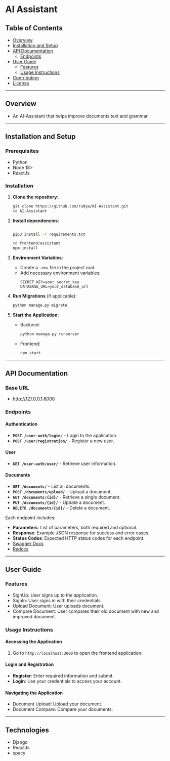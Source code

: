 # AI Assistant

## Table of Contents
- [Overview](#overview)
- [Installation and Setup](#installation-and-setup)
- [API Documentation](#api-documentation)
  - [Endpoints](#endpoints)
- [User Guide](#user-guide)
  - [Features](#features)
  - [Usage Instructions](#usage-instructions)
- [Contributing](#contributing)
- [License](#license)

---

## Overview
- An AI-Assistant that helps improve documents text and grammar.

---

## Installation and Setup

### Prerequisites
- Python
- Node 18>  
- ReactJs

### Installation
1. **Clone the repository**:
    ```bash
    git clone https://github.com/ru0ya/AI-Assistant.git
    cd AI-Assistant
    ```
2. **Install dependencies**:
    ```bash

    pip3 install -r requirements.txt
    
    cd frontend/assistant
    npm install
    ```

3. **Environment Variables**:
    - Create a `.env` file in the project root.
    - Add necessary environment variables:
        ```plaintext
        SECRET_KEY=your_secret_key
        DATABASE_URL=your_database_url
        ```

4. **Run Migrations** (if applicable):
    ```bash
    python manage.py migrate
    ```

5. **Start the Application**:
    - Backend:
      ```bash
      python manage.py runserver
      ```
    - Frontend:
      ```bash
      npm start
      ```

---

## API Documentation

### Base URL
- http://127.0.0.1:8000

### Endpoints

#### Authentication
- **`POST /user-auth/login/`** - Login to the application.
- **`POST /user/registration/`** - Register a new user.

#### User
- **`GET /user-auth/user/`** - Retrieve user information.

#### Documents
- **`GET /documents/`** - List all documents.
- **`POST /documents/upload/`** - Upload a document.
- **`GET /documents/{id}/`** - Retrieve a single document.
- **`PUT /documents/{id}/`** - Update a document.
- **`DELETE /documents/{id}/`** - Delete a document.

Each endpoint includes:
- **Parameters**: List of parameters, both required and optional.
- **Response**: Example JSON response for success and error cases.
- **Status Codes**: Expected HTTP status codes for each endpoint.
- [Swagger Docs](http://127.0.0.1:8000/swagger/)
- [Redocs](http://127.0.0.1:8000/redoc/#tag/user-auth/operation/user-auth_login_create)

---

## User Guide

### Features
- SignUp: User signs up to the application.
- SignIn: User signs in with their credentials.
- Upload Document: User uploads document.   
- Compare Document: User compares their old document with new and improved document.

### Usage Instructions

#### Accessing the Application
1. Go to `http://localhost:3000` to open the frontend application.

#### Login and Registration
- **Register**: Enter required information and submit.
- **Login**: Use your credentials to access your account.

#### Navigating the Application
- Document Upload: Upload your document.
- Document Compare: Compare your documents.

---

## Technologies
- Django
- ReactJs
- spacy  


